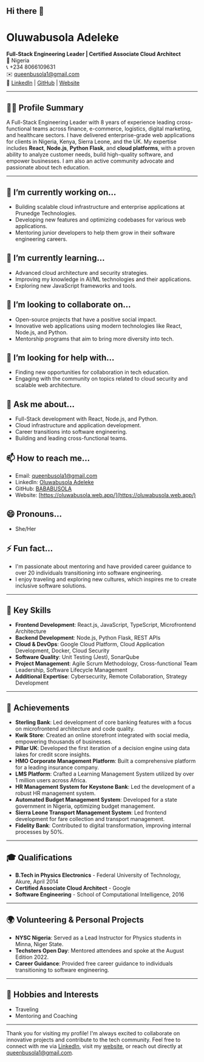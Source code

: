 ## Hi there 👋

<!--
**BABABUSOLA/BABABUSOLA** is a ✨ _special_ ✨ repository because its `README.md` (this file) appears on your GitHub profile.

Here are some ideas to get you started:

- 🔭 I’m currently working on ...
- 🌱 I’m currently learning ...
- 👯 I’m looking to collaborate on ...
- 🤔 I’m looking for help with ...
- 💬 Ask me about ...
- 📫 How to reach me: ...
- 😄 Pronouns: ...
- ⚡ Fun fact: ...
-->

# Oluwabusola Adeleke

**Full-Stack Engineering Leader | Certified Associate Cloud Architect**  
📍 Nigeria  
📞 +234 8066109631  
✉️ [queenbusola1@gmail.com](mailto:queenbusola1@gmail.com)  
🔗 [LinkedIn](https://www.linkedin.com/in/adeleke-oluwabusola/) | [GitHub](https://github.com/BABABUSOLA) | [Website](https://oluwabusola.web.app/)

---

## 👩‍💻 Profile Summary

A Full-Stack Engineering Leader with 8 years of experience leading cross-functional teams across finance, e-commerce, logistics, digital marketing, and healthcare sectors. I have delivered enterprise-grade web applications for clients in Nigeria, Kenya, Sierra Leone, and the UK. My expertise includes **React**, **Node.js**, **Python Flask**, and **cloud platforms**, with a proven ability to analyze customer needs, build high-quality software, and empower businesses. I am also an active community advocate and passionate about tech education.

---

## 🔭 I’m currently working on...
- Building scalable cloud infrastructure and enterprise applications at Prunedge Technologies.
- Developing new features and optimizing codebases for various web applications.
- Mentoring junior developers to help them grow in their software engineering careers.

## 🌱 I’m currently learning...
- Advanced cloud architecture and security strategies.
- Improving my knowledge in AI/ML technologies and their applications.
- Exploring new JavaScript frameworks and tools.

## 👯 I’m looking to collaborate on...
- Open-source projects that have a positive social impact.
- Innovative web applications using modern technologies like React, Node.js, and Python.
- Mentorship programs that aim to bring more diversity into tech.

## 🤔 I’m looking for help with...
- Finding new opportunities for collaboration in tech education.
- Engaging with the community on topics related to cloud security and scalable web architecture.

## 💬 Ask me about...
- Full-Stack development with React, Node.js, and Python.
- Cloud infrastructure and application development.
- Career transitions into software engineering.
- Building and leading cross-functional teams.

## 📫 How to reach me...
- Email: [queenbusola1@gmail.com](mailto:queenbusola1@gmail.com)
- LinkedIn: [Oluwabusola Adeleke](https://www.linkedin.com/in/adeleke-oluwabusola/)
- GitHub: [BABABUSOLA](https://github.com/BABABUSOLA)
- Website: [https://oluwabusola.web.app/](https://oluwabusola.web.app/)

## 😄 Pronouns...
- She/Her

## ⚡ Fun fact...
- I'm passionate about mentoring and have provided career guidance to over 20 individuals transitioning into software engineering.
- I enjoy traveling and exploring new cultures, which inspires me to create inclusive software solutions.

---

## 🚀 Key Skills

- **Frontend Development**: React.js, JavaScript, TypeScript, Microfrontend Architecture  
- **Backend Development**: Node.js, Python Flask, REST APIs  
- **Cloud & DevOps**: Google Cloud Platform, Cloud Application Development, Docker, Cloud Security  
- **Software Quality**: Unit Testing (Jest), SonarQube  
- **Project Management**: Agile Scrum Methodology, Cross-functional Team Leadership, Software Lifecycle Management  
- **Additional Expertise**: Cybersecurity, Remote Collaboration, Strategy Development  

---

## 🎯 Achievements

- **Sterling Bank**: Led development of core banking features with a focus on microfrontend architecture and code quality.
- **Kwik Store**: Created an online storefront integrated with social media, empowering thousands of businesses.
- **Pillar UK**: Developed the first iteration of a decision engine using data lakes for credit score insights.
- **HMO Corporate Management Platform**: Built a comprehensive platform for a leading insurance company.
- **LMS Platform**: Crafted a Learning Management System utilized by over 1 million users across Africa.
- **HR Management System for Keystone Bank**: Led the development of a robust HR management system.
- **Automated Budget Management System**: Developed for a state government in Nigeria, optimizing budget management.
- **Sierra Leone Transport Management System**: Led frontend development for fare collection and transport management.
- **Fidelity Bank**: Contributed to digital transformation, improving internal processes by 50%.

---

## 🎓 Qualifications

- **B.Tech in Physics Electronics** - Federal University of Technology, Akure, April 2014  
- **Certified Associate Cloud Architect** - Google  
- **Software Engineering** - School of Computational Intelligence, 2016  

---

## 🌍 Volunteering & Personal Projects

- **NYSC Nigeria**: Served as a Lead Instructor for Physics students in Minna, Niger State.
- **Techsters Open Day**: Mentored attendees and spoke at the August Edition 2022.
- **Career Guidance**: Provided free career guidance to individuals transitioning to software engineering.

---

## 🌱 Hobbies and Interests

- Traveling  
- Mentoring and Coaching  

---

Thank you for visiting my profile! I'm always excited to collaborate on innovative projects and contribute to the tech community. Feel free to connect with me via [LinkedIn](#), visit my [website](https://oluwabusola.web.app/), or reach out directly at [queenbusola1@gmail.com](mailto:queenbusola1@gmail.com).
